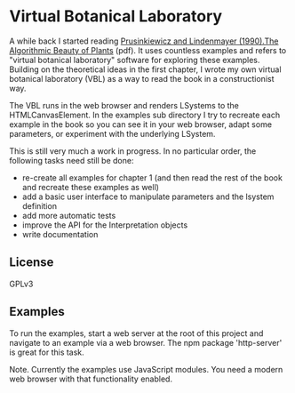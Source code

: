 # Virtual Botanical Laboratory

A while back I started reading [Prusinkiewicz and Lindenmayer (1990).The
Algorithmic Beauty of Plants](http://algorithmicbotany.org/papers/abop/abop.pdf)
(pdf). It uses countless examples and refers to "virtual botanical laboratory"
software for exploring these examples. Building on the theoretical ideas in
the first chapter, I wrote my own virtual botanical laboratory (VBL) as a way to
read the book in a constructionist way. 

The VBL runs in the web browser and
renders LSystems to the HTMLCanvasElement. In the examples sub directory I try
to recreate each example in the book so you can see it in your web browser,
adapt some parameters, or experiment with the underlying LSystem.

This is still very much a work in progress. In no particular order, the
following tasks need still be done:

- re-create all examples for chapter 1 (and then read the rest of the book and
  recreate these examples as well)
- add a basic user interface to manipulate parameters and the lsystem
  definition
- add more automatic tests
- improve the API for the Interpretation objects
- write documentation

## License 

GPLv3

## Examples

To run the examples, start a web server at the root of this project and
navigate to an example via a web browser. The npm package 'http-server' is
great for this task.

Note. Currently the examples use JavaScript modules. You need a modern web
browser with that functionality enabled.

